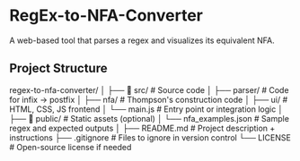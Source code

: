 # RegEx-to-NFA-Converter
A web-based tool that parses a regex and visualizes its equivalent NFA.
## Project Structure
regex-to-nfa-converter/
│
├── 📁 src/                  # Source code
│   ├── parser/             # Code for infix → postfix
│   ├── nfa/                # Thompson's construction code
│   ├── ui/                 # HTML, CSS, JS frontend
│   └── main.js             # Entry point or integration logic
│
├── 📁 public/              # Static assets (optional)
│   └── nfa_examples.json   # Sample regex and expected outputs
│
├── README.md               # Project description + instructions
├── .gitignore              # Files to ignore in version control
└── LICENSE                 # Open-source license if needed
